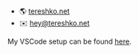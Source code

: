 - 🌎 [tereshko.net](https://tereshko.net)
- ✉️ [hey@tereshko.net](mailto:hey@tereshko.net)

My VSCode setup can be found [here](https://github.com/xxtereshko/xxtereshko-bundle).
